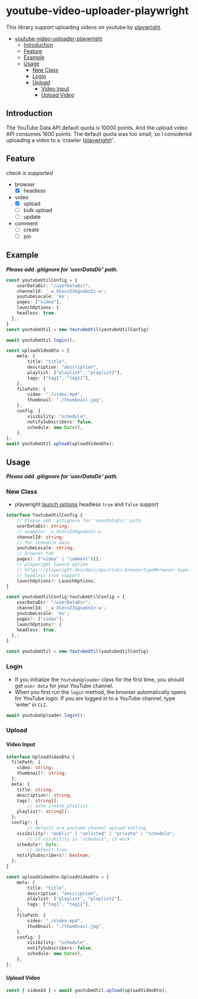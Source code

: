 # youtube-video-uploader-playwright

This library support uploading videos on youtube by [playwright](https://playwright.dev/).

- [youtube-video-uploader-playwright](#youtube-video-uploader-playwright)
	- [Introduction](#introduction)
	- [Feature](#feature)
	- [Example](#example)
	- [Usage](#usage)
		- [New Class](#new-class)
		- [Login](#login)
		- [Upload](#upload)
			- [Video Input](#video-input)
			- [Upload Video](#upload-video)

## Introduction
The YouTube Data API default quota is 10000 points. And the upload video API consumes 1600 points. 
The default quota was too small, so I considered uploading a video to a 'crawler ([playwright](https://playwright.dev/))'.
## Feature
*check is supported*
- browser
  - [x] headless
- video
  - [x] upload
  - [ ] bulk upload
  - [ ] update
- comment
  - [ ] create
  - [ ] pin

## Example
***Please add .gitignore for 'userDataDir' path.***

```ts
const youtubeUtilConfig = {
	userDataDir: "/userDataDir";
	channelId: '_w_XCecvZ3GgxabnIz-w';
	youtubeLocale: 'ko';
	pages: ["video"];
	launchOptions: {
    headless: true,
  },;
}
const youtubeUtil = new YoutubeUtil(youtubeUtilConfig)

await youtubeUtil.login();

const uploadVideoDto = {
	meta: {
		title: "title",
		description: "description",
		playlist: ["playlist", "playlist2"],
		tags: ["tag1", "tag12"],
	},
	filePath: {
		video: "./video.mp4",
		thumbnail: "./thumbnail.jpg",
	},
	config: {
		visibility: "schedule",
		notifySubscribers: false,
		schedule: new Date(),
	},
};
await youtubeUtil.upload(uploadVideoDto);
```

## Usage
***Please add .gitignore for 'userDataDir' path.***
### New Class
- playwright [launch options](https://playwright.dev/docs/api/class-browsertype#browser-type-launch-persistent-context) headless `true` and `false` support

```ts
interface YoutubeUtilConfig {
	// Please add .gitignore for 'userDataDir' path
	userDataDir: string;
	// example: _w_XCecvZ3GgxabnIz-w
	channelId: string;
	// for schedule date
	youtubeLocale: string;
	// browser tab
	pages?: ("video" | "comment")[];
	// playwright launch option 
	// https://playwright.dev/docs/api/class-browsertype#browser-type-launch-persistent-context
	// headless true support
	launchOptions?: LaunchOptions;
}

const youtubeUtilConfig:YoutubeUtilConfig = {
	userDataDir: "/userDataDir";
	channelId: '_w_XCecvZ3GgxabnIz-w';
	youtubeLocale: 'ko';
	pages?: ["video"];
	launchOptions?: {
    headless: true,
  },;
}

const youtubeUtil = new YoutubeUtil(youtubeUtilConfig)
```

### Login
- If you initialize the `YoutubeUploader` class for the first time, you should get `user data` for your YouTube channel.
- When you first run the `login` method, the browser automatically opens for YouTube login. If you are logged in to a YouTube channel, type 'enter' in `CLI`.

```ts
await youtubeUploader.login();
```

### Upload
#### Video Input

```ts
interface UploadVideoDto {
  filePath: {
    video: string;
    thumbnail?: string;
  };
  meta: {
    title: string;
    description?: string;
    tags?: string[];
		// auto create playlist
    playlist?: string[];
  };
  config?: {
		// default are youtube channel upload setting
    visibility?: "public" | "unlisted" | "private" | "schedule";
		// if visibility is 'schedule", it work
    schedule?: Date;
		// default true 
    notifySubscribers?: boolean;
  };
}

const uploadVideoDto:UploadVideoDto = {
	meta: {
		title: "title",
		description: "description",
		playlist: ["playlist", "playlist2"],
		tags: ["tag1", "tag12"],
	},
	filePath: {
		video: "./video.mp4",
		thumbnail: "./thumbnail.jpg",
	},
	config: {
		visibility: "schedule",
		notifySubscribers: false,
		schedule: new Date(),
	},
};
```

#### Upload Video

```ts
const { videoId } = await youtubeUtil.upload(uploadVideoDto);
```
